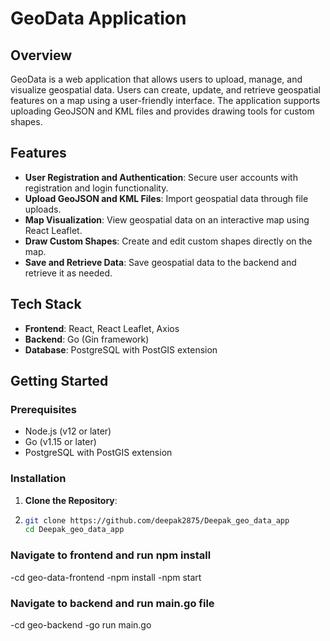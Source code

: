# GeoData Application

## Overview

GeoData is a web application that allows users to upload, manage, and visualize geospatial data. Users can create, update, and retrieve geospatial features on a map using a user-friendly interface. The application supports uploading GeoJSON and KML files and provides drawing tools for custom shapes.

## Features

- **User Registration and Authentication**: Secure user accounts with registration and login functionality.
- **Upload GeoJSON and KML Files**: Import geospatial data through file uploads.
- **Map Visualization**: View geospatial data on an interactive map using React Leaflet.
- **Draw Custom Shapes**: Create and edit custom shapes directly on the map.
- **Save and Retrieve Data**: Save geospatial data to the backend and retrieve it as needed.

## Tech Stack

- **Frontend**: React, React Leaflet, Axios
- **Backend**: Go (Gin framework)
- **Database**: PostgreSQL with PostGIS extension
## Getting Started

### Prerequisites

- Node.js (v12 or later)
- Go (v1.15 or later)
- PostgreSQL with PostGIS extension

### Installation

1. **Clone the Repository**:
2. ```bash
   git clone https://github.com/deepak2875/Deepak_geo_data_app
   cd Deepak_geo_data_app

### Navigate to frontend and run npm install
-cd geo-data-frontend
-npm install
-npm start

### Navigate to backend and run main.go file 
-cd geo-backend
-go run main.go
